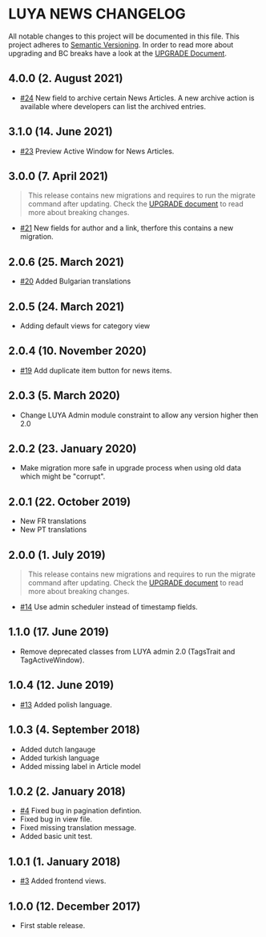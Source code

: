 # LUYA NEWS CHANGELOG

All notable changes to this project will be documented in this file. This project adheres to [Semantic Versioning](http://semver.org/).
In order to read more about upgrading and BC breaks have a look at the [UPGRADE Document](UPGRADE.md).

## 4.0.0 (2. August 2021)

+ [#24](https://github.com/luyadev/luya-module-news/pull/24) New field to archive certain News Articles. A new archive action is available where developers can list the archived entries.

## 3.1.0 (14. June 2021)

+ [#23](https://github.com/luyadev/luya-module-news/pull/23) Preview Active Window for News Articles.

## 3.0.0 (7. April 2021)

> This release contains new migrations and requires to run the migrate command after updating. Check the [UPGRADE document](UPGRADE.md) to read more about breaking changes.

+ [#21](https://github.com/luyadev/luya-module-news/issues/21) New fields for author and a link, therfore this contains a new migration.

## 2.0.6 (25. March 2021)

+ [#20](https://github.com/luyadev/luya-module-news/pull/20) Added Bulgarian translations

## 2.0.5 (24. March 2021)

+ Adding default views for category view

## 2.0.4 (10. November 2020)

+ [#19](https://github.com/luyadev/luya-module-news/issues/19) Add duplicate item button for news items.

## 2.0.3 (5. March 2020)

+ Change LUYA Admin module constraint to allow any version higher then 2.0

## 2.0.2 (23. January 2020)

+ Make migration more safe in upgrade process when using old data which might be "corrupt".

## 2.0.1 (22. October 2019)

+ New FR translations
+ New PT translations

## 2.0.0 (1. July 2019)

> This release contains new migrations and requires to run the migrate command after updating. Check the [UPGRADE document](UPGRADE.md) to read more about breaking changes.

+ [#14](https://github.com/luyadev/luya-module-news/pull/14) Use admin scheduler instead of timestamp fields.

## 1.1.0 (17. June 2019)

+ Remove deprecated classes from LUYA admin 2.0 (TagsTrait and TagActiveWindow).

## 1.0.4 (12. June 2019)

+ [#13](https://github.com/luyadev/luya-module-news/pull/13) Added polish language.

## 1.0.3 (4. September 2018)

+ Added dutch langauge
+ Added turkish language
+ Added missing label in Article model

## 1.0.2 (2. January 2018)

+ [#4](https://github.com/luyadev/luya-module-news/issues/4) Fixed bug in pagination defintion.
+ Fixed bug in view file.
+ Fixed missing translation message.
+ Added basic unit test.

## 1.0.1 (1. January 2018)

+ [#3](https://github.com/luyadev/luya-module-news/issues/3) Added frontend views.

## 1.0.0 (12. December 2017)

+ First stable release.
